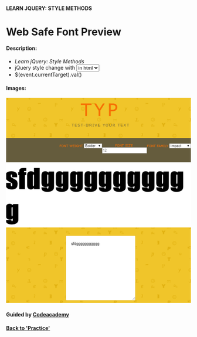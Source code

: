 
#### LEARN JQUERY: STYLE METHODS

# Web Safe Font Preview

#### Description:
- *Learn jQuery: Style Methods*
- jQuery style change with <select>&<option> in html
- $(event.currentTarget).val()

#### Images:
![WebSafeFontPreview](img/websafe.png)


#### Guided by [Codeacademy](http://ssqt.co/mQfdNdy)
#### [Back to 'Practice'](https://github.com/soohyeok/Practice)
